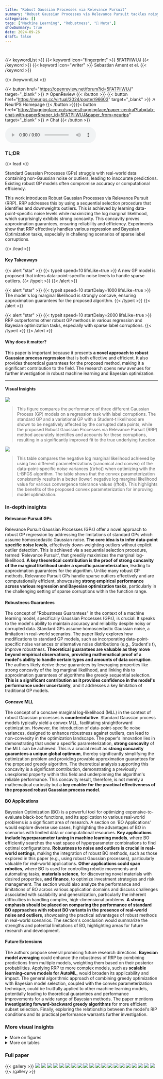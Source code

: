 ```yaml
---
title: "Robust Gaussian Processes via Relevance Pursuit"
summary: "Robust Gaussian Processes via Relevance Pursuit tackles noisy data by cleverly inferring data-point specific noise levels, leading to more accurate predictions."
categories: []
tags: ["Machine Learning", "Robustness", "🏢 Meta",]
showSummary: true
date: 2024-09-26
draft: false
---
```


<br>

{{< keywordList >}}
{{< keyword icon="fingerprint" >}} 5FATPIlWUJ {{< /keyword >}}
{{< keyword icon="writer" >}} Sebastian Ament et el. {{< /keyword >}}
 
{{< /keywordList >}}

{{< button href="https://openreview.net/forum?id=5FATPIlWUJ" target="_blank" >}}
↗ OpenReview
{{< /button >}}
{{< button href="https://neurips.cc/virtual/2024/poster/96603" target="_blank" >}}
↗ NeurIPS Homepage
{{< /button >}}{{< button href="https://huggingface.co/spaces/huggingface/paper-central?tab=tab-chat-with-paper&paper_id=5FATPIlWUJ&paper_from=neurips" target="_blank" >}}
↗ Chat
{{< /button >}}



<audio controls>
    <source src="https://ai-paper-reviewer.com/5FATPIlWUJ/podcast.wav" type="audio/wav">
    Your browser does not support the audio element.
</audio>


### TL;DR


{{< lead >}}

Standard Gaussian Processes (GPs) struggle with real-world data containing non-Gaussian noise or outliers, leading to inaccurate predictions. Existing robust GP models often compromise accuracy or computational efficiency. 

This work introduces Robust Gaussian Processes via Relevance Pursuit (RRP). RRP addresses this by using a sequential selection procedure that identifies and downweights outliers. This is achieved by learning data-point-specific noise levels while maximizing the log marginal likelihood, which surprisingly exhibits strong concavity.  This concavity proves approximation guarantees, ensuring reliability and efficiency.  Experiments show that RRP effectively handles various regression and Bayesian Optimization tasks, especially in challenging scenarios of sparse label corruptions.

{{< /lead >}}


#### Key Takeaways

{{< alert "star" >}}
{{< typeit speed=10 lifeLike=true >}} A new GP model is proposed that infers data-point-specific noise levels to handle sparse outliers. {{< /typeit >}}
{{< /alert >}}

{{< alert "star" >}}
{{< typeit speed=10 startDelay=1000 lifeLike=true >}} The model's log marginal likelihood is strongly concave, ensuring approximation guarantees for the proposed algorithm. {{< /typeit >}}
{{< /alert >}}

{{< alert "star" >}}
{{< typeit speed=10 startDelay=2000 lifeLike=true >}} RRP outperforms other robust GP methods in various regression and Bayesian optimization tasks, especially with sparse label corruptions. {{< /typeit >}}
{{< /alert >}}

#### Why does it matter?
This paper is important because it presents **a novel approach to robust Gaussian process regression** that is both effective and efficient. It also provides theoretical guarantees for the proposed method, making it a significant contribution to the field. The research opens new avenues for further investigation in robust machine learning and Bayesian optimization.

------
#### Visual Insights



![](https://ai-paper-reviewer.com/5FATPIlWUJ/figures_1_1.jpg)

> This figure compares the performance of three different Gaussian Process (GP) models on a regression task with label corruptions.  The standard GP and a variational GP with a Student-t likelihood are shown to be negatively affected by the corrupted data points, while the proposed Robust Gaussian Processes via Relevance Pursuit (RRP) method accurately identifies and accounts for these corruptions, resulting in a significantly improved fit to the true underlying function.





![](https://ai-paper-reviewer.com/5FATPIlWUJ/tables_24_1.jpg)

> This table compares the negative log marginal likelihood achieved by using two different parameterizations (canonical and convex) of the data-point-specific noise variances (\(\rho\)) when optimizing with the L-BFGS algorithm.  The table shows that the convex parameterization consistently results in a better (lower) negative log marginal likelihood value for various convergence tolerance values (\(ftol\)). This highlights the benefits of the proposed convex parameterization for improving model optimization.





### In-depth insights


#### Relevance Pursuit GPs
Relevance Pursuit Gaussian Processes (GPs) offer a novel approach to robust GP regression by addressing the limitations of standard GPs which assume homoscedastic Gaussian noise.  **The core idea is to infer data-point specific noise levels**, effectively down-weighting outliers without explicit outlier detection.  This is achieved via a sequential selection procedure, termed 'Relevance Pursuit', that greedily maximizes the marginal log-likelihood.  **A key theoretical contribution is the proof of strong concavity of the marginal likelihood under a specific parameterization**, leading to approximation guarantees for the algorithm.  Unlike many robust GP methods, Relevance Pursuit GPs handle sparse outliers effectively and are computationally efficient, showcasing **strong empirical performance across various regression and Bayesian optimization tasks**, particularly in the challenging setting of sparse corruptions within the function range.

#### Robustness Guarantees
The concept of "Robustness Guarantees" in the context of a machine learning model, specifically Gaussian Processes (GPs), is crucial.  It speaks to the model's ability to maintain accuracy and reliability despite noisy or corrupted data.  Standard GPs assume homoscedastic Gaussian noise, a limitation in real-world scenarios.  The paper likely explores how modifications to standard GP models, such as incorporating data-point-specific noise variances or alternative noise distributions (e.g., Student's t), improve robustness. **Theoretical guarantees are valuable as they move beyond empirical observations, providing mathematical proof of a model's ability to handle certain types and amounts of data corruption**.  The authors likely derive these guarantees by leveraging properties like strong concavity of the log marginal likelihood, and linking this to approximation guarantees of algorithms like greedy sequential selection. **This is a significant contribution as it provides confidence in the model's performance under uncertainty**, and it addresses a key limitation of traditional GP models.

#### Concave MLL
The concept of a concave marginal log-likelihood (MLL) in the context of robust Gaussian processes is **counterintuitive**.  Standard Gaussian process models typically yield a convex MLL, facilitating straightforward optimization.  However, the introduction of data-point-specific noise variances, designed to enhance robustness against outliers, can lead to non-convexity in the optimization landscape.  The paper's innovation lies in demonstrating that under a specific parameterization, **strong concavity** of the MLL can be achieved. This is a crucial result as **strong concavity guarantees a unique global optimum**, thereby significantly simplifying the optimization problem and providing provable approximation guarantees for the proposed greedy algorithm. The theoretical analysis supporting this concavity is a significant contribution, demonstrating a previously unexplored property within this field and underpinning the algorithm's reliable performance.  This concavity result, therefore, is not merely a mathematical curiosity but a **key enabler for the practical effectiveness of the proposed robust Gaussian process model**.

#### BO Applications
Bayesian Optimization (BO) is a powerful tool for optimizing expensive-to-evaluate black-box functions, and its application to various real-world problems is a significant area of research.  A section on 'BO Applications' would explore diverse use cases, highlighting the advantages of BO in scenarios with limited data or computational resources.  **Key applications include hyperparameter tuning in machine learning models**, where BO efficiently searches the vast space of hyperparameter combinations to find optimal configurations.  **Robustness to noise and outliers is crucial in real-world settings**, making the integration of robust BO methods, such as those explored in this paper (e.g., using robust Gaussian processes), particularly valuable for real-world applications.  **Other applications could span robotics**, where BO is used for controlling robotic movements and automating tasks, **materials science**, for discovering novel materials with desired properties, **and finance**, to optimize investment strategies and risk management.  The section would also analyze the performance and limitations of BO across various application domains and discuss challenges associated with scalability and generalization, particularly the inherent difficulties in handling complex, high-dimensional problems.  **A strong emphasis should be placed on comparing the performance of standard BO approaches with robust BO variants in the presence of real-world noise and outliers**, showcasing the practical advantages of robust methods in real-world scenarios.  The section's conclusion would summarize the strengths and potential limitations of BO, highlighting areas for future research and development.

#### Future Extensions
The authors propose several promising future research directions.  **Bayesian model averaging** could enhance the robustness of RRP by combining predictions from multiple models, weighting them based on their posterior probabilities.  Applying RRP to more complex models, such as **scalable learning-curve models for AutoML**, would broaden its applicability and impact.  The general algorithmic approach of combining greedy optimization with Bayesian model selection, coupled with the convex parameterization technique, could be fruitfully applied to other machine learning models, potentially leading to theoretical guarantees and performance improvements for a wide range of Bayesian methods.  The paper mentions **investigating forward-backward greedy algorithms** for more efficient subset selection.  Finally, exploring the relationship between the model's RIP conditions and its practical performance warrants further investigation.


### More visual insights

<details>
<summary>More on figures
</summary>


![](https://ai-paper-reviewer.com/5FATPIlWUJ/figures_3_1.jpg)

> The left panel shows how the model's posterior distribution evolves as more data points are considered as potential outliers by the Relevance Pursuit algorithm.  Each line represents the posterior distribution for different numbers of potential outliers, starting with one and increasing to 30. The red points highlight the locations of artificially introduced corruptions in the data. The right panel displays a bar chart showing the marginal likelihood for models with varying numbers of potential outliers.  The model with the highest marginal likelihood, which is the preferred model, is highlighted in black.


![](https://ai-paper-reviewer.com/5FATPIlWUJ/figures_6_1.jpg)

> The left panel of the figure shows how the model posterior evolves as more data points are included in the model. The right panel shows the posterior marginal likelihood as a function of the number of data points included in the model.


![](https://ai-paper-reviewer.com/5FATPIlWUJ/figures_7_1.jpg)

> The figure compares the performance of different robust Gaussian process regression methods on synthetic datasets. The left panel shows the distribution of predictive log-likelihood for each method, highlighting RRP's superior performance, especially with high corruption levels. The right panel shows how predictive log-likelihood changes with increasing corruption probability, emphasizing RRP's robustness to label corruptions.


![](https://ai-paper-reviewer.com/5FATPIlWUJ/figures_8_1.jpg)

> This figure shows two plots. The left plot visualizes the evolution of the model posterior during the Relevance Pursuit algorithm.  The algorithm iteratively adds data points as potential outliers, indicated by increasing data-point-specific noise variance. The lines represent different stages of the algorithm. Red points show corrupted data points that were generated randomly within the range of the function. The right plot illustrates the marginal likelihood as a function of the number of outliers (S). The model with the highest marginal likelihood is the preferred model, as indicated by the black box.


![](https://ai-paper-reviewer.com/5FATPIlWUJ/figures_9_1.jpg)

> This figure shows the results of Bayesian Optimization (BO) experiments on the Hartmann6 test function with three different types of label corruptions: constant outliers, uniform outliers, and uniform input outliers.  The x-axis represents the number of evaluations and the y-axis is the value of the best inferred point found so far. The results for various BO algorithms are plotted, including Relevance Pursuit (RRP), an oracle that always knows the true uncorrupted value, as well as standard baselines like a standard GP, and a Student-t likelihood model. The results show that Relevance Pursuit performs competitively in most cases, even when the corruptions are harder to detect (like uniform input outliers).


![](https://ai-paper-reviewer.com/5FATPIlWUJ/figures_9_2.jpg)

> The left panel shows how the model posterior evolves during the Relevance Pursuit algorithm.  As the number of data points with adjusted noise variances increases, the model's fit improves, adapting to the corrupted data points (shown in red). The right panel shows how the posterior marginal likelihood varies with the number of data points with adjusted noise variances. The algorithm selects the model with the highest marginal likelihood (boxed in black).


![](https://ai-paper-reviewer.com/5FATPIlWUJ/figures_22_1.jpg)

> The figure shows two plots. The left plot displays the evolution of the model posterior during the Relevance Pursuit algorithm. As the number of data-point-specific noise variances increases, the model's fit improves. Red points in the plot highlight corruptions that were randomly generated within the function's range. The right plot compares the posterior marginal likelihoods for different model sizes. The model with the highest marginal likelihood is chosen as the preferred model.


![](https://ai-paper-reviewer.com/5FATPIlWUJ/figures_23_1.jpg)

> The left panel of the figure shows how the model's posterior changes as more data-point-specific noise variances are added using the Relevance Pursuit algorithm.  The algorithm iteratively adds data points whose individual noise variance maximizes the marginal likelihood. The red points are corrupted data points. The right panel shows how the posterior marginal likelihood changes as a function of the model's support size (the number of data points with non-zero noise variances).  The algorithm selects the model with the maximum marginal likelihood, indicated by the black box.


![](https://ai-paper-reviewer.com/5FATPIlWUJ/figures_23_2.jpg)

> This figure shows the results of Bayesian optimization (BO) experiments on the Hartmann6 test function with three different types of label corruption: constant outliers, outliers uniformly sampled from [-3, 3], and outliers uniformly sampled from the function's input domain.  The results compare the performance of several BO methods, including Relevance Pursuit (RRP), showing that RRP performs favorably across various corruption settings, often approaching or matching the performance of an 'oracle' that has access to uncorrupted labels.


</details>




<details>
<summary>More on tables
</summary>


![](https://ai-paper-reviewer.com/5FATPIlWUJ/tables_24_2.jpg)
> This table compares the mean absolute error (MAE) of different Gaussian Process regression models, including the proposed Robust Gaussian Processes via Relevance Pursuit (RRP) method and existing methods such as standard GP, Student-t GP, and RCGP on several datasets with various types of label corruptions (no outliers, uniform outliers, asymmetric outliers, and focused outliers).  The results demonstrate that RRP is competitive with other methods and significantly outperforms them in the presence of uniform and asymmetric outliers.

![](https://ai-paper-reviewer.com/5FATPIlWUJ/tables_25_1.jpg)
> This table compares the mean absolute error (MAE) of different Gaussian process regression models on various datasets with different types of outliers (no outliers, uniform outliers, asymmetric outliers, and focused outliers). The models compared include a standard Gaussian process, a Student-t Gaussian process, a robust conjugate Gaussian process (RCGP), and the proposed Robust Gaussian Processes via Relevance Pursuit (RRP) method.  The results show that RRP is competitive with other methods and significantly outperforms them when outliers are uniformly or asymmetrically distributed.

![](https://ai-paper-reviewer.com/5FATPIlWUJ/tables_26_1.jpg)
> This table presents the Mean Absolute Error (MAE) results for several robust Gaussian process regression methods, including the proposed Relevance Pursuit (RRP) method, on various datasets with different types of label corruptions (no outliers, uniform outliers, asymmetric outliers, and focused outliers).  The results show how the methods perform under various noise conditions and compares RRP to state-of-the-art methods.

![](https://ai-paper-reviewer.com/5FATPIlWUJ/tables_26_2.jpg)
> This table presents the Mean Absolute Error (MAE) for various regression models on several datasets.  The models are compared under different noise conditions: no outliers, uniform outliers, asymmetric outliers, and focused outliers.  The table shows that the proposed Relevance Pursuit (RRP) method is competitive with other methods and significantly outperforms them in the presence of uniform and asymmetric outliers.

![](https://ai-paper-reviewer.com/5FATPIlWUJ/tables_26_3.jpg)
> This table compares the root mean square error (RMSE) of different robust Gaussian process regression models on several datasets with 15% label corruption.  The models compared are a standard Gaussian process, Relevance Pursuit, a Student-t likelihood GP, a Laplace likelihood GP, a Huber likelihood GP, and a Huber likelihood GP with projection statistics. Results are shown for various types of outliers (uniform, constant, Student-t) across multiple datasets (Neal, Friedman 5, Friedman 10, Yacht, CA Housing).

![](https://ai-paper-reviewer.com/5FATPIlWUJ/tables_27_1.jpg)
> This table compares the mean absolute error (MAE) of several robust Gaussian process regression models, including the proposed Relevance Pursuit (RRP) method, on various datasets with different types of label corruptions (no outliers, uniform outliers, asymmetric outliers, and focused outliers).  The results show that RRP is competitive with other methods and significantly outperforms them in cases with uniform and asymmetric outliers.

</details>




### Full paper

{{< gallery >}}
<img src="https://ai-paper-reviewer.com/5FATPIlWUJ/1.png" class="grid-w50 md:grid-w33 xl:grid-w25" />
<img src="https://ai-paper-reviewer.com/5FATPIlWUJ/2.png" class="grid-w50 md:grid-w33 xl:grid-w25" />
<img src="https://ai-paper-reviewer.com/5FATPIlWUJ/3.png" class="grid-w50 md:grid-w33 xl:grid-w25" />
<img src="https://ai-paper-reviewer.com/5FATPIlWUJ/4.png" class="grid-w50 md:grid-w33 xl:grid-w25" />
<img src="https://ai-paper-reviewer.com/5FATPIlWUJ/5.png" class="grid-w50 md:grid-w33 xl:grid-w25" />
<img src="https://ai-paper-reviewer.com/5FATPIlWUJ/6.png" class="grid-w50 md:grid-w33 xl:grid-w25" />
<img src="https://ai-paper-reviewer.com/5FATPIlWUJ/7.png" class="grid-w50 md:grid-w33 xl:grid-w25" />
<img src="https://ai-paper-reviewer.com/5FATPIlWUJ/8.png" class="grid-w50 md:grid-w33 xl:grid-w25" />
<img src="https://ai-paper-reviewer.com/5FATPIlWUJ/9.png" class="grid-w50 md:grid-w33 xl:grid-w25" />
<img src="https://ai-paper-reviewer.com/5FATPIlWUJ/10.png" class="grid-w50 md:grid-w33 xl:grid-w25" />
<img src="https://ai-paper-reviewer.com/5FATPIlWUJ/11.png" class="grid-w50 md:grid-w33 xl:grid-w25" />
<img src="https://ai-paper-reviewer.com/5FATPIlWUJ/12.png" class="grid-w50 md:grid-w33 xl:grid-w25" />
<img src="https://ai-paper-reviewer.com/5FATPIlWUJ/13.png" class="grid-w50 md:grid-w33 xl:grid-w25" />
<img src="https://ai-paper-reviewer.com/5FATPIlWUJ/14.png" class="grid-w50 md:grid-w33 xl:grid-w25" />
<img src="https://ai-paper-reviewer.com/5FATPIlWUJ/15.png" class="grid-w50 md:grid-w33 xl:grid-w25" />
<img src="https://ai-paper-reviewer.com/5FATPIlWUJ/16.png" class="grid-w50 md:grid-w33 xl:grid-w25" />
<img src="https://ai-paper-reviewer.com/5FATPIlWUJ/17.png" class="grid-w50 md:grid-w33 xl:grid-w25" />
<img src="https://ai-paper-reviewer.com/5FATPIlWUJ/18.png" class="grid-w50 md:grid-w33 xl:grid-w25" />
<img src="https://ai-paper-reviewer.com/5FATPIlWUJ/19.png" class="grid-w50 md:grid-w33 xl:grid-w25" />
<img src="https://ai-paper-reviewer.com/5FATPIlWUJ/20.png" class="grid-w50 md:grid-w33 xl:grid-w25" />
{{< /gallery >}}